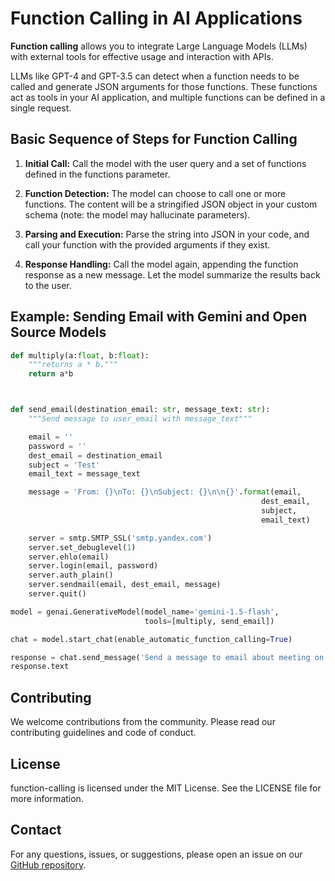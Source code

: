 # Function Calling in AI Applications

**Function calling** allows you to integrate Large Language Models (LLMs) with external tools for effective usage and interaction with APIs.

LLMs like GPT-4 and GPT-3.5 can detect when a function needs to be called and generate JSON arguments for those functions. These functions act as tools in your AI application, and multiple functions can be defined in a single request.

## Basic Sequence of Steps for Function Calling

1. **Initial Call:** Call the model with the user query and a set of functions defined in the functions parameter.
   
2. **Function Detection:** The model can choose to call one or more functions. The content will be a stringified JSON object in your custom schema (note: the model may hallucinate parameters).

3. **Parsing and Execution:** Parse the string into JSON in your code, and call your function with the provided arguments if they exist.
   
4. **Response Handling:** Call the model again, appending the function response as a new message. Let the model summarize the results back to the user.

## Example: Sending Email with Gemini and Open Source Models

```python
def multiply(a:float, b:float):
    """returns a * b."""
    return a*b



def send_email(destination_email: str, message_text: str):
    """Send message to user_email with message_text"""

    email = ''
    password = ''
    dest_email = destination_email
    subject = 'Test'
    email_text = message_text

    message = 'From: {}\nTo: {}\nSubject: {}\n\n{}'.format(email,
                                                        dest_email, 
                                                        subject, 
                                                        email_text)

    server = smtp.SMTP_SSL('smtp.yandex.com')
    server.set_debuglevel(1)
    server.ehlo(email)
    server.login(email, password)
    server.auth_plain()
    server.sendmail(email, dest_email, message)
    server.quit()

model = genai.GenerativeModel(model_name='gemini-1.5-flash',
                              tools=[multiply, send_email])

chat = model.start_chat(enable_automatic_function_calling=True)

response = chat.send_message('Send a message to email about meeting on June 13. And tell him to call my number back. Be kind')
response.text
```

## Contributing

We welcome contributions from the community. Please read our contributing guidelines and code of conduct.

## License

function-calling is licensed under the MIT License. See the LICENSE file for more information.

## Contact

For any questions, issues, or suggestions, please open an issue on our [GitHub repository](https://github.com/mts-ai/function-calling).